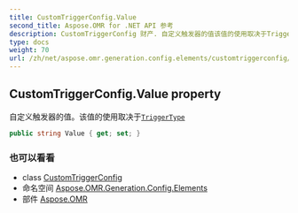 ```yaml
---
title: CustomTriggerConfig.Value
second_title: Aspose.OMR for .NET API 参考
description: CustomTriggerConfig 财产. 自定义触发器的值该值的使用取决于TriggerType
type: docs
weight: 70
url: /zh/net/aspose.omr.generation.config.elements/customtriggerconfig/value/
---
```

## CustomTriggerConfig.Value property

自定义触发器的值。该值的使用取决于[`TriggerType`](../triggertype/)

```csharp
public string Value { get; set; }
```

### 也可以看看

* class [CustomTriggerConfig](../)
* 命名空间 [Aspose.OMR.Generation.Config.Elements](../../customtriggerconfig/)
* 部件 [Aspose.OMR](../../../)


